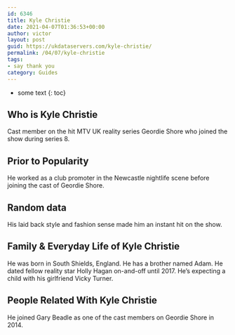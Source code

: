 ```yaml
---
id: 6346
title: Kyle Christie
date: 2021-04-07T01:36:53+00:00
author: victor
layout: post
guid: https://ukdataservers.com/kyle-christie/
permalink: /04/07/kyle-christie
tags:
- say thank you
category: Guides
---
```


* some text
{: toc}


## Who is Kyle Christie



Cast member on the hit MTV UK reality series Geordie Shore who joined the show during series 8. 

                
                
                
## Prior to Popularity



He worked as a club promoter in the Newcastle nightlife scene before joining the cast of Geordie Shore. 

                
                
                
## Random data



His laid back style and fashion sense made him an instant hit on the show. 

                
                
                
## Family & Everyday Life of Kyle Christie



He was born in South Shields, England. He has a brother named Adam. He dated fellow reality star Holly Hagan on-and-off until 2017. He&#8217;s expecting a child with his girlfriend Vicky Turner.

                
                
                
## People Related With Kyle Christie



He joined Gary Beadle as one of the cast members on Geordie Shore in 2014.

                
              
            
          
          
          